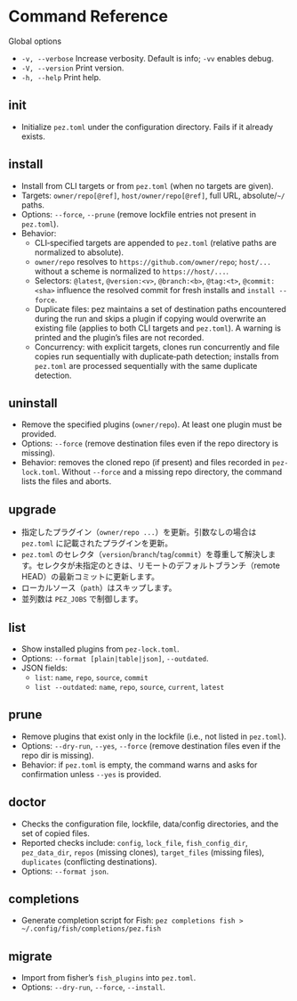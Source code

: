 # Command Reference

Global options

- `-v, --verbose` Increase verbosity. Default is info; `-vv` enables debug.
- `-V, --version` Print version.
- `-h, --help` Print help.

## init

- Initialize `pez.toml` under the configuration directory. Fails if it already exists.

## install

- Install from CLI targets or from `pez.toml` (when no targets are given).
- Targets: `owner/repo[@ref]`, `host/owner/repo[@ref]`, full URL, absolute/`~/` paths.
- Options: `--force`, `--prune` (remove lockfile entries not present in `pez.toml`).
- Behavior:
  - CLI‑specified targets are appended to `pez.toml` (relative paths are normalized to absolute).
  - `owner/repo` resolves to `https://github.com/owner/repo`; `host/...` without a scheme is normalized to `https://host/...`.
  - Selectors: `@latest`, `@version:<v>`, `@branch:<b>`, `@tag:<t>`, `@commit:<sha>` influence the resolved commit for fresh installs and `install --force`.
  - Duplicate files: pez maintains a set of destination paths encountered during the run and skips a plugin if copying would overwrite an existing file (applies to both CLI targets and `pez.toml`). A warning is printed and the plugin’s files are not recorded.
  - Concurrency: with explicit targets, clones run concurrently and file copies run sequentially with duplicate‑path detection; installs from `pez.toml` are processed sequentially with the same duplicate detection.

## uninstall

- Remove the specified plugins (`owner/repo`). At least one plugin must be provided.
- Options: `--force` (remove destination files even if the repo directory is missing).
- Behavior: removes the cloned repo (if present) and files recorded in `pez-lock.toml`. Without `--force` and a missing repo directory, the command lists the files and aborts.

## upgrade

- 指定したプラグイン（`owner/repo ...`）を更新。引数なしの場合は `pez.toml` に記載されたプラグインを更新。
- `pez.toml` のセレクタ（`version`/`branch`/`tag`/`commit`）を尊重して解決します。セレクタが未指定のときは、リモートのデフォルトブランチ（remote HEAD）の最新コミットに更新します。
- ローカルソース（`path`）はスキップします。
- 並列数は `PEZ_JOBS` で制御します。

## list

- Show installed plugins from `pez-lock.toml`.
- Options: `--format [plain|table|json]`, `--outdated`.
- JSON fields:
  - `list`: `name`, `repo`, `source`, `commit`
  - `list --outdated`: `name`, `repo`, `source`, `current`, `latest`

## prune

- Remove plugins that exist only in the lockfile (i.e., not listed in `pez.toml`).
- Options: `--dry-run`, `--yes`, `--force` (remove destination files even if the repo dir is missing).
- Behavior: if `pez.toml` is empty, the command warns and asks for confirmation unless `--yes` is provided.

## doctor

- Checks the configuration file, lockfile, data/config directories, and the set of copied files.
- Reported checks include: `config`, `lock_file`, `fish_config_dir`, `pez_data_dir`, `repos` (missing clones), `target_files` (missing files), `duplicates` (conflicting destinations).
- Options: `--format json`.

## completions

- Generate completion script for Fish: `pez completions fish > ~/.config/fish/completions/pez.fish`

## migrate

- Import from fisher’s `fish_plugins` into `pez.toml`.
- Options: `--dry-run`, `--force`, `--install`.
